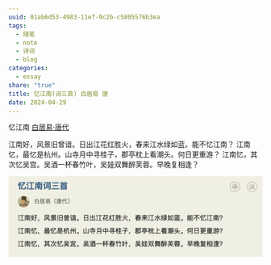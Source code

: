 ```yaml
---
uuid: 01ab6d53-4983-11ef-9c2b-c5805576b3ea
tags:
  - 随笔
  - note
  - 诗词
  - blog
categories:
  - essay
share: "true"
title: 忆江南(词三首) 白居易 唐
date: 2024-04-29
---
```


忆江南
[白居易·唐代](2%20Aera/人物/古代/白居易·唐代.md)

江南好，风景旧曾谙。日出江花红胜火，春来江水绿如蓝。能不忆江南？
江南忆，最忆是杭州。山寺月中寻桂子，郡亭枕上看潮头。何日更重游？
江南忆，其次忆吴宫。吴酒一杯春竹叶，吴娃双舞醉芙蓉。早晚复相逢？

![](assets/images/Pasted%20image%2020240429121154.png)
